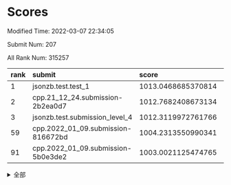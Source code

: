 # Scores

Modified Time: 2022-03-07 22:34:05

Submit Num: 207

All Rank Num: 315257

| rank |               submit               |       score        |       sigma        | pk_num |
| :--- | :--------------------------------- | :----------------- | :----------------- | :----- |
| 1    | jsonzb.test.test_1                 | 1013.0468685370814 | 0.8103521916343356 | 6091   |
| 2    | cpp.21_12_24.submission-2b2ea0d7   | 1012.7682408673134 | 0.806803341152895  | 6092   |
| 3    | jsonzb.test.submission_level_4     | 1012.3119972761766 | 0.8089328817525984 | 6088   |
| 59   | cpp.2022_01_09.submission-816672bd | 1004.2313550990341 | 0.7207983516839992 | 6091   |
| 91   | cpp.2022_01_09.submission-5b0e3de2 | 1003.0021125474765 | 0.7034266186294426 | 6093   |


<details>
<summary>全部</summary>

| rank |                 submit                 |       score        |       sigma        | pk_num |
| :--- | :------------------------------------- | :----------------- | :----------------- | :----- |
| 1    | jsonzb.test.test_1                     | 1013.0468685370814 | 0.8103521916343356 | 6091   |
| 2    | cpp.21_12_24.submission-2b2ea0d7       | 1012.7682408673134 | 0.806803341152895  | 6092   |
| 3    | jsonzb.test.submission_level_4         | 1012.3119972761766 | 0.8089328817525984 | 6088   |
| 4    | gobigger.level_3.submission_level_3_38 | 1011.349175684604  | 0.7851367233727305 | 6091   |
| 5    | gobigger.level_3.submission_level_3_42 | 1011.1938383762905 | 0.797758242928378  | 6090   |
| 6    | gobigger.level_3.submission_level_3_11 | 1011.055750233436  | 0.7877205111968008 | 6089   |
| 7    | gobigger.level_3.submission_level_3_44 | 1010.9961153976122 | 0.756683472817188  | 6096   |
| 8    | gobigger.level_3.submission_level_3_36 | 1010.941729667629  | 0.7659636816564663 | 6094   |
| 9    | gobigger.level_3.submission_level_3_19 | 1010.6955675159353 | 0.7536500758646347 | 6094   |
| 10   | gobigger.level_3.submission_level_3_10 | 1010.6441806930519 | 0.7660049765141758 | 6083   |
| 11   | gobigger.level_3.submission_level_3_39 | 1010.6431277516813 | 0.7651665493997959 | 6093   |
| 12   | gobigger.level_3.submission_level_3_31 | 1010.6297158283468 | 0.7769439805673654 | 6089   |
| 13   | gobigger.level_3.submission_level_3_22 | 1010.6266449842257 | 0.7561997575382202 | 6097   |
| 14   | gobigger.level_3.submission_level_3_46 | 1010.6184418002291 | 0.7568756272286761 | 6086   |
| 15   | gobigger.level_3.submission_level_3_17 | 1010.5902299741321 | 0.7734198810703936 | 6090   |
| 16   | gobigger.level_3.submission_level_3_6  | 1010.475399247     | 0.7595244151728371 | 6088   |
| 17   | gobigger.level_3.submission_level_3_33 | 1010.4403757859579 | 0.7292176084493147 | 6089   |
| 18   | gobigger.level_3.submission_level_3_43 | 1010.4335129112658 | 0.7736001521064344 | 6097   |
| 19   | gobigger.level_3.submission_level_3_30 | 1010.2639440564636 | 0.748114063887281  | 6091   |
| 20   | gobigger.level_3.submission_level_3_14 | 1010.2525590107954 | 0.7657746922987724 | 6093   |
| 21   | gobigger.level_3.submission_level_3_23 | 1010.248854361325  | 0.7464335945256838 | 6094   |
| 22   | gobigger.level_3.submission_level_3_26 | 1010.2396075779718 | 0.7547737557190786 | 6091   |
| 23   | gobigger.level_3.submission_level_3_2  | 1010.1660894107812 | 0.7647579107317267 | 6094   |
| 24   | gobigger.level_3.submission_level_3_49 | 1010.1637083491452 | 0.7441627134313171 | 6095   |
| 25   | gobigger.level_3.submission_level_3_13 | 1010.1137291179906 | 0.751726974307674  | 6092   |
| 26   | gobigger.level_3.submission_level_3_16 | 1010.0921928054214 | 0.758357993991996  | 6096   |
| 27   | gobigger.level_3.submission_level_3_4  | 1010.0895741754775 | 0.7809019073916958 | 6092   |
| 28   | gobigger.level_3.submission_level_3_24 | 1009.9684035893373 | 0.7691499260617272 | 6096   |
| 29   | gobigger.level_3.submission_level_3_7  | 1009.9329644700191 | 0.7722230340419688 | 6090   |
| 30   | gobigger.level_3.submission_level_3_21 | 1009.8314814867731 | 0.7649418173225934 | 6089   |
| 31   | gobigger.level_3.submission_level_3_48 | 1009.7087028432782 | 0.7656849270073461 | 6092   |
| 32   | gobigger.level_3.submission_level_3_40 | 1009.648797695915  | 0.7358543175511404 | 6094   |
| 33   | gobigger.level_3.submission_level_3_18 | 1009.6218676543741 | 0.7589716449030908 | 6089   |
| 34   | gobigger.level_3.submission_level_3_5  | 1009.5703531733283 | 0.7550419541270693 | 6094   |
| 35   | gobigger.level_3.submission_level_3_34 | 1009.3982078668638 | 0.7563908502731747 | 6094   |
| 36   | gobigger.level_3.submission_level_3_8  | 1009.3802037882474 | 0.7578941591385175 | 6094   |
| 37   | gobigger.level_3.submission_level_3_3  | 1009.297248002537  | 0.7462341812631369 | 6087   |
| 38   | gobigger.level_3.submission_level_3_1  | 1009.2755628542964 | 0.745734663913277  | 6091   |
| 39   | gobigger.level_3.submission_level_3_28 | 1009.2744957053472 | 0.7517343760728831 | 6090   |
| 40   | gobigger.level_3.submission_level_3_41 | 1009.2420104889943 | 0.7652661438137051 | 6092   |
| 41   | gobigger.level_3.submission_level_3_27 | 1009.2258979873096 | 0.7527318727504894 | 6090   |
| 42   | gobigger.level_3.submission_level_3_9  | 1009.1379855277884 | 0.7741876617275334 | 6091   |
| 43   | gobigger.level_3.submission_level_3_32 | 1009.0501405607754 | 0.7438294989974377 | 6088   |
| 44   | gobigger.level_3.submission_level_3_20 | 1009.0453906720353 | 0.7683038376529374 | 6088   |
| 45   | gobigger.level_3.submission_level_3_47 | 1008.9854176086634 | 0.783147449088838  | 6093   |
| 46   | gobigger.level_3.submission_level_3_29 | 1008.9844941978108 | 0.7400323868081905 | 6090   |
| 47   | gobigger.level_3.submission_level_3_12 | 1008.9526286346099 | 0.7630555164309274 | 6093   |
| 48   | gobigger.level_3.submission_level_3_35 | 1008.9051225337346 | 0.7406559324738411 | 6088   |
| 49   | gobigger.level_3.submission_level_3_37 | 1008.8879063818595 | 0.7561181951257682 | 6094   |
| 50   | gobigger.level_3.submission_level_3_15 | 1008.8636912877128 | 0.769523333232542  | 6091   |
| 51   | gobigger.level_3.submission_level_3_0  | 1008.8467931225567 | 0.7477373412204423 | 6091   |
| 52   | gobigger.level_3.submission_level_3_25 | 1008.2788358911007 | 0.7361225320326835 | 6088   |
| 53   | gobigger.level_3.submission_level_3_45 | 1008.0107975234502 | 0.755379531207161  | 6088   |
| 54   | gobigger.level_1.submission_level_1_39 | 1005.2541539984618 | 0.7294474441089134 | 6094   |
| 55   | gobigger.level_1.submission_level_1_32 | 1004.9922954310035 | 0.7191017981564571 | 6090   |
| 56   | gobigger.level_1.submission_level_1_44 | 1004.574915854364  | 0.7138955892578526 | 6095   |
| 57   | gobigger.level_1.submission_level_1_36 | 1004.3659963971144 | 0.718836266986489  | 6089   |
| 58   | gobigger.level_1.submission_level_1_10 | 1004.312820827489  | 0.7154105055168771 | 6093   |
| 59   | cpp.2022_01_09.submission-816672bd     | 1004.2313550990341 | 0.7207983516839992 | 6091   |
| 60   | gobigger.level_1.submission_level_1_12 | 1004.2220243492898 | 0.7119675903339834 | 6092   |
| 61   | gobigger.level_1.submission_level_1_46 | 1004.0822202663775 | 0.73112810241501   | 6094   |
| 62   | gobigger.level_1.submission_level_1_34 | 1004.0362436420111 | 0.7073213359170387 | 6091   |
| 63   | gobigger.level_1.submission_level_1_45 | 1003.9570415929264 | 0.7167863032687405 | 6097   |
| 64   | gobigger.level_1.submission_level_1_26 | 1003.9318957178081 | 0.7214417763218    | 6091   |
| 65   | gobigger.level_1.submission_level_1_31 | 1003.9119592685183 | 0.7224990005636815 | 6088   |
| 66   | gobigger.level_1.submission_level_1_14 | 1003.8998619972    | 0.719840725094453  | 6094   |
| 67   | gobigger.level_1.submission_level_1_3  | 1003.8076422266697 | 0.7190103882314641 | 6094   |
| 68   | gobigger.level_1.submission_level_1_42 | 1003.7942323619903 | 0.714176058944616  | 6089   |
| 69   | gobigger.level_1.submission_level_1_18 | 1003.7889802757769 | 0.7080982784634159 | 6091   |
| 70   | gobigger.level_1.submission_level_1_4  | 1003.7860966492825 | 0.7210296586981704 | 6090   |
| 71   | gobigger.level_1.submission_level_1_38 | 1003.7387739587745 | 0.7268855604185718 | 6089   |
| 72   | gobigger.level_1.submission_level_1_1  | 1003.6905928168471 | 0.7215625705751183 | 6094   |
| 73   | gobigger.level_1.submission_level_1_40 | 1003.6773617080639 | 0.7146125945104105 | 6099   |
| 74   | gobigger.level_1.submission_level_1_47 | 1003.6616469843539 | 0.7151291807923572 | 6092   |
| 75   | gobigger.level_1.submission_level_1_29 | 1003.5887550640019 | 0.7252912233064788 | 6091   |
| 76   | gobigger.level_1.submission_level_1_21 | 1003.5855451689334 | 0.7161584492929725 | 6092   |
| 77   | gobigger.level_1.submission_level_1_5  | 1003.5675695559306 | 0.7249303279959152 | 6091   |
| 78   | gobigger.level_1.submission_level_1_22 | 1003.5162175497045 | 0.7189813665217483 | 6089   |
| 79   | gobigger.level_1.submission_level_1_13 | 1003.4859496794976 | 0.7142203073521554 | 6091   |
| 80   | gobigger.level_1.submission_level_1_37 | 1003.4440289454305 | 0.7077485188688634 | 6094   |
| 81   | gobigger.level_1.submission_level_1_17 | 1003.3495640369556 | 0.7208476970824713 | 6090   |
| 82   | gobigger.level_1.submission_level_1_8  | 1003.2886412636919 | 0.7148069953206556 | 6094   |
| 83   | gobigger.level_1.submission_level_1_27 | 1003.271716533665  | 0.7153743985808914 | 6096   |
| 84   | gobigger.level_1.submission_level_1_0  | 1003.2057918340855 | 0.7110197267732292 | 6087   |
| 85   | gobigger.level_1.submission_level_1_19 | 1003.1781925805018 | 0.7199268867207995 | 6093   |
| 86   | gobigger.level_1.submission_level_1_49 | 1003.1380774494904 | 0.7165924783809053 | 6091   |
| 87   | gobigger.level_1.submission_level_1_25 | 1003.0951140590038 | 0.7140329427203211 | 6092   |
| 88   | gobigger.level_1.submission_level_1_33 | 1003.0737029823    | 0.7154320248171054 | 6090   |
| 89   | gobigger.level_1.submission_level_1_20 | 1003.0581467526872 | 0.7147734313732552 | 6092   |
| 90   | gobigger.level_1.submission_level_1_30 | 1003.0578267213008 | 0.7201539588863656 | 6095   |
| 91   | cpp.2022_01_09.submission-5b0e3de2     | 1003.0021125474765 | 0.7034266186294426 | 6093   |
| 92   | gobigger.level_1.submission_level_1_41 | 1002.9845999591937 | 0.7140693983158747 | 6090   |
| 93   | gobigger.level_1.submission_level_1_24 | 1002.956636004931  | 0.7102909633073553 | 6087   |
| 94   | gobigger.level_1.submission_level_1_23 | 1002.8928668790745 | 0.7249437092606544 | 6094   |
| 95   | gobigger.level_1.submission_level_1_9  | 1002.852692334158  | 0.7062067069015838 | 6091   |
| 96   | gobigger.level_1.submission_level_1_11 | 1002.7967440680003 | 0.7145021769044005 | 6084   |
| 97   | gobigger.level_1.submission_level_1_7  | 1002.5995803047311 | 0.7142349458615188 | 6090   |
| 98   | gobigger.level_1.submission_level_1_48 | 1002.5128800882072 | 0.7148246886759654 | 6093   |
| 99   | gobigger.level_1.submission_level_1_43 | 1002.2631936555597 | 0.7148043300362079 | 6096   |
| 100  | gobigger.level_1.submission_level_1_2  | 1002.262553449376  | 0.7164902249097833 | 6083   |
| 101  | gobigger.level_1.submission_level_1_28 | 1002.0578682151564 | 0.7148521788385669 | 6095   |
| 102  | gobigger.level_1.submission_level_1_35 | 1002.0532362262467 | 0.7099825388334924 | 6090   |
| 103  | gobigger.level_1.submission_level_1_15 | 1001.9165143476699 | 0.7093638743266713 | 6096   |
| 104  | gobigger.level_1.submission_level_1_6  | 1001.8772314374648 | 0.7091550307934015 | 6087   |
| 105  | gobigger.level_1.submission_level_1_16 | 1001.4665106902303 | 0.717265485899647  | 6094   |
| 106  | gobigger.random.submission_random_8    | 997.9672070658152  | 0.7159302931164727 | 6096   |
| 107  | gobigger.random.submission_random_33   | 997.3886837472946  | 0.7038934793469551 | 6090   |
| 108  | gobigger.random.submission_random_0    | 997.3427596016737  | 0.6952730316691406 | 6092   |
| 109  | gobigger.random.submission_random_18   | 997.2636056019296  | 0.6975121393435575 | 6094   |
| 110  | gobigger.random.submission_random_16   | 996.9587497873459  | 0.715293450925964  | 6092   |
| 111  | gobigger.random.submission_random_17   | 996.8986932260689  | 0.7063505762886048 | 6096   |
| 112  | gobigger.random.submission_random_9    | 996.8804543260121  | 0.7083663998790186 | 6091   |
| 113  | gobigger.random.submission_random_42   | 996.8361929597064  | 0.6979251319668324 | 6091   |
| 114  | gobigger.random.submission_random_7    | 996.8308533889232  | 0.7207660180488153 | 6093   |
| 115  | gobigger.random.submission_random_32   | 996.7534683990518  | 0.6958930459956697 | 6091   |
| 116  | gobigger.random.submission_random_30   | 996.6900881644423  | 0.7042447199969878 | 6094   |
| 117  | gobigger.random.submission_random_26   | 996.6428365395362  | 0.7036719290627363 | 6092   |
| 118  | gobigger.random.submission_random_40   | 996.585969739903   | 0.730520885150711  | 6090   |
| 119  | gobigger.random.submission_random_36   | 996.5701072727221  | 0.6944942820612996 | 6087   |
| 120  | gobigger.random.submission_random_22   | 996.5162167960056  | 0.7153835113306736 | 6092   |
| 121  | gobigger.random.submission_random_5    | 996.3720432544601  | 0.705748804360147  | 6093   |
| 122  | gobigger.random.submission_random_41   | 996.3347656978908  | 0.7108695509698608 | 6094   |
| 123  | gobigger.random.submission_random_20   | 996.3119973633237  | 0.7078965577456472 | 6095   |
| 124  | gobigger.random.submission_random_23   | 996.2616829287117  | 0.7172087699918135 | 6094   |
| 125  | gobigger.random.submission_random_48   | 996.2534677973367  | 0.7042778115821686 | 6096   |
| 126  | gobigger.random.submission_random_13   | 996.2451729497158  | 0.7044802434644004 | 6093   |
| 127  | gobigger.random.submission_random_6    | 996.2382185678307  | 0.7133964914510977 | 6091   |
| 128  | gobigger.random.submission_random_49   | 996.197884435914   | 0.7069580937003521 | 6093   |
| 129  | gobigger.random.submission_random_29   | 996.1498347320874  | 0.7060976197378885 | 6094   |
| 130  | gobigger.random.submission_random_1    | 996.1432825459709  | 0.7036826674855172 | 6092   |
| 131  | gobigger.random.submission_random_44   | 996.143265678411   | 0.7114894806331158 | 6089   |
| 132  | gobigger.random.submission_random_28   | 996.077228562391   | 0.7039635988890487 | 6092   |
| 133  | gobigger.random.submission_random_11   | 995.9988839057316  | 0.7196588556407743 | 6096   |
| 134  | gobigger.random.submission_random_31   | 995.9885830656909  | 0.7006981848587602 | 6094   |
| 135  | gobigger.random.submission_random_43   | 995.9630448640489  | 0.7046714957392195 | 6090   |
| 136  | gobigger.random.submission_random_45   | 995.8541673355929  | 0.7052036636420054 | 6086   |
| 137  | gobigger.random.submission_random_38   | 995.7691491261326  | 0.7100158722896783 | 6092   |
| 138  | gobigger.random.submission_random_34   | 995.7672760767487  | 0.6992299036713701 | 6085   |
| 139  | gobigger.random.submission_random_10   | 995.7386068170256  | 0.707409988679603  | 6093   |
| 140  | gobigger.random.submission_random_3    | 995.7259660641558  | 0.715133936950032  | 6091   |
| 141  | gobigger.random.submission_random_25   | 995.6995528587249  | 0.7052510410691234 | 6091   |
| 142  | gobigger.random.submission_random_37   | 995.6447065920496  | 0.7076551843523822 | 6093   |
| 143  | gobigger.random.submission_random_27   | 995.6386224085526  | 0.7127638674485134 | 6094   |
| 144  | gobigger.random.submission_random_46   | 995.6263943191748  | 0.7118101430023984 | 6094   |
| 145  | gobigger.random.submission_random_21   | 995.5562434825467  | 0.7035777658037619 | 6092   |
| 146  | gobigger.random.submission_random_14   | 995.5555097652793  | 0.7058852820894652 | 6090   |
| 147  | gobigger.random.submission_random_15   | 995.440945822429   | 0.7163520024475892 | 6090   |
| 148  | gobigger.random.submission_random_47   | 995.4127487799598  | 0.7107983264465738 | 6093   |
| 149  | gobigger.random.submission_random_24   | 995.1345728907768  | 0.723409719060556  | 6091   |
| 150  | gobigger.random.submission_random_12   | 995.082556471261   | 0.7090153719853132 | 6092   |
| 151  | gobigger.random.submission_random_4    | 995.0358541530727  | 0.7010330764202645 | 6095   |
| 152  | gobigger.random.submission_random_39   | 994.9223400459449  | 0.7187065032586335 | 6096   |
| 153  | gobigger.random.submission_random_35   | 994.5119990845471  | 0.710635655285181  | 6094   |
| 154  | gobigger.random.submission_random_2    | 994.3799058126796  | 0.7043996596255497 | 6089   |
| 155  | gobigger.random.submission_random_19   | 994.2895281824336  | 0.7177423779556577 | 6083   |
| 156  | gobigger.level_2.submission_level_2_7  | 994.233233324667   | 0.7379471507430104 | 6091   |
| 157  | gobigger.level_2.submission_level_2_28 | 993.9844019208709  | 0.7462854463340465 | 6101   |
| 158  | gobigger.level_2.submission_level_2_48 | 993.9529871799095  | 0.7371667900607013 | 6091   |
| 159  | gobigger.level_2.submission_level_2_32 | 993.774294919604   | 0.7456131968772615 | 6094   |
| 160  | gobigger.level_2.submission_level_2_43 | 993.5403870283611  | 0.7203415683272051 | 6093   |
| 161  | gobigger.level_2.submission_level_2_25 | 993.5191597322415  | 0.7296604016513473 | 6094   |
| 162  | gobigger.level_2.submission_level_2_34 | 993.4122749150192  | 0.7341059711433108 | 6095   |
| 163  | gobigger.level_2.submission_level_2_15 | 993.1861247056137  | 0.7450656287235529 | 6095   |
| 164  | gobigger.level_2.submission_level_2_33 | 993.0128542080491  | 0.7370967360606985 | 6092   |
| 165  | gobigger.level_2.submission_level_2_21 | 992.9806004959552  | 0.7332797058063256 | 6093   |
| 166  | gobigger.level_2.submission_level_2_39 | 992.8527576302272  | 0.7353693732245281 | 6096   |
| 167  | gobigger.level_2.submission_level_2_5  | 992.7789902629739  | 0.7326213728725904 | 6093   |
| 168  | gobigger.level_2.submission_level_2_2  | 992.7642582506817  | 0.7350097353795242 | 6094   |
| 169  | gobigger.level_2.submission_level_2_36 | 992.7366711541833  | 0.7594296124231603 | 6091   |
| 170  | gobigger.level_2.submission_level_2_42 | 992.6815918145022  | 0.7327650052449481 | 6091   |
| 171  | gobigger.level_2.submission_level_2_3  | 992.6688669685037  | 0.7453022332034898 | 6093   |
| 172  | gobigger.level_2.submission_level_2_30 | 992.639137607301   | 0.7369548394844563 | 6094   |
| 173  | gobigger.level_2.submission_level_2_38 | 992.6195495883811  | 0.7389386461617111 | 6090   |
| 174  | gobigger.level_2.submission_level_2_18 | 992.5397307699332  | 0.7415109150842207 | 6095   |
| 175  | gobigger.level_2.submission_level_2_19 | 992.4981906972043  | 0.7414534102637071 | 6094   |
| 176  | gobigger.level_2.submission_level_2_49 | 992.3553294748943  | 0.7330040488718695 | 6095   |
| 177  | gobigger.level_2.submission_level_2_12 | 992.3491016170152  | 0.7543206195070813 | 6090   |
| 178  | gobigger.level_2.submission_level_2_27 | 992.3163462903432  | 0.7397612838671319 | 6090   |
| 179  | gobigger.level_2.submission_level_2_8  | 992.2409270252368  | 0.7396499227162173 | 6091   |
| 180  | gobigger.level_2.submission_level_2_4  | 992.222999219601   | 0.7614660430041237 | 6090   |
| 181  | gobigger.level_2.submission_level_2_16 | 992.1450020224574  | 0.7531163923441987 | 6096   |
| 182  | gobigger.level_2.submission_level_2_23 | 992.0799108817969  | 0.7384499431338666 | 6092   |
| 183  | gobigger.level_2.submission_level_2_11 | 992.0450277132695  | 0.7373509649846572 | 6093   |
| 184  | gobigger.level_2.submission_level_2_13 | 992.0272695812745  | 0.7527381494133043 | 6089   |
| 185  | gobigger.level_2.submission_level_2_0  | 991.9638944791781  | 0.7388261005039918 | 6088   |
| 186  | gobigger.level_2.submission_level_2_17 | 991.8418343830643  | 0.7591599372685536 | 6096   |
| 187  | gobigger.level_2.submission_level_2_14 | 991.7576640257988  | 0.7429448690736007 | 6094   |
| 188  | gobigger.level_2.submission_level_2_41 | 991.6462681029299  | 0.7485639933950731 | 6093   |
| 189  | gobigger.level_2.submission_level_2_47 | 991.61930425252    | 0.7433193237096383 | 6092   |
| 190  | gobigger.level_2.submission_level_2_9  | 991.6106708031845  | 0.7576221105153493 | 6095   |
| 191  | gobigger.level_2.submission_level_2_10 | 991.5279430930525  | 0.7442224551577563 | 6095   |
| 192  | gobigger.level_2.submission_level_2_45 | 991.527350110492   | 0.735059707025638  | 6091   |
| 193  | gobigger.level_2.submission_level_2_22 | 991.4399959347302  | 0.7544872317118891 | 6092   |
| 194  | gobigger.level_2.submission_level_2_37 | 991.3744209917235  | 0.7441303394917336 | 6096   |
| 195  | gobigger.level_2.submission_level_2_44 | 991.047774893211   | 0.7575197262191767 | 6094   |
| 196  | gobigger.level_2.submission_level_2_29 | 990.9592664826217  | 0.7669740710939554 | 6095   |
| 197  | gobigger.level_2.submission_level_2_1  | 990.7695335133839  | 0.7538668492844949 | 6094   |
| 198  | gobigger.level_2.submission_level_2_31 | 990.7695248171121  | 0.7612546024263507 | 6093   |
| 199  | gobigger.level_2.submission_level_2_26 | 990.7399612819792  | 0.7588464437068511 | 6092   |
| 200  | gobigger.level_2.submission_level_2_46 | 990.6336693719965  | 0.7423942555877494 | 6087   |
| 201  | gobigger.level_2.submission_level_2_24 | 990.5943316613714  | 0.7601851128380841 | 6092   |
| 202  | gobigger.level_2.submission_level_2_6  | 990.5418226303357  | 0.7810012319620732 | 6091   |
| 203  | gobigger.level_2.submission_level_2_35 | 990.389446503524   | 0.7555871352057905 | 6093   |
| 204  | gobigger.level_2.submission_level_2_20 | 990.186421231737   | 0.7724118636461093 | 6095   |
| 205  | gobigger.level_2.submission_level_2_40 | 990.0653152553214  | 0.7542573301800488 | 6087   |
| 206  | gobigger.none.submission_none_1        | 978.8604688748169  | 1.2722061071806745 | 6092   |
| 207  | gobigger.none.submission_none_0        | 976.5897996250491  | 1.4526671081199292 | 6089   |

</details>